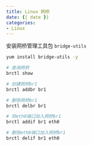 ```yaml
---
title: Linux 网桥
date: {{ date }}
categories:
- Linux
---
```


安装网桥管理工具包 `bridge-utils`

```sh
yum install bridge-utils -y
```

```sh
# 查询网桥
brctl show

# 创建网桥br1
brctl addbr br1

# 删除网桥br1
brctl delbr br1

# 将eth0端口加入网桥br1 
brctl addif br1 eth0

# 删除eth0端口加入网桥br1 
brctl delif br1 eth0
```

